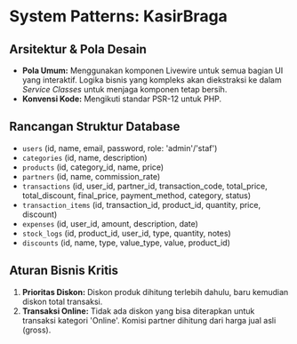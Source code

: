 # System Patterns: KasirBraga

## Arsitektur & Pola Desain
- **Pola Umum:** Menggunakan komponen Livewire untuk semua bagian UI yang interaktif. Logika bisnis yang kompleks akan diekstraksi ke dalam *Service Classes* untuk menjaga komponen tetap bersih.
- **Konvensi Kode:** Mengikuti standar PSR-12 untuk PHP.

## Rancangan Struktur Database
- `users` (id, name, email, password, role: 'admin'/'staf')
- `categories` (id, name, description)
- `products` (id, category_id, name, price)
- `partners` (id, name, commission_rate)
- `transactions` (id, user_id, partner_id, transaction_code, total_price, total_discount, final_price, payment_method, category, status)
- `transaction_items` (id, transaction_id, product_id, quantity, price, discount)
- `expenses` (id, user_id, amount, description, date)
- `stock_logs` (id, product_id, user_id, type, quantity, notes)
- `discounts` (id, name, type, value_type, value, product_id)

## Aturan Bisnis Kritis
1.  **Prioritas Diskon:** Diskon produk dihitung terlebih dahulu, baru kemudian diskon total transaksi.
2.  **Transaksi Online:** Tidak ada diskon yang bisa diterapkan untuk transaksi kategori 'Online'. Komisi partner dihitung dari harga jual asli (gross). 
